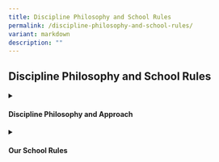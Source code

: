 ```yaml
---
title: Discipline Philosophy and School Rules
permalink: /discipline-philosophy-and-school-rules/
variant: markdown
description: ""
---
```

<h2>Discipline Philosophy and School Rules</h2>
<details class="isomer-details">
<summary><h4>Discipline Philosophy and Approach</h4>
	</summary><h5>Framework:</h5>
<img style="width: 30%" height="auto" width="30%" alt="School Uniform" src="/images/Discipline/Discipline_Framework.jpg"><br>
At the core of the framework, the balance symbolises equilibrium and fairness, suggesting the careful weighing of disciplinary actions with empathy and consideration for individual circumstances. This communicates the idea of maintaining discipline while also showing care and empathy towards those involved. It reinforces the concept of discipline not merely as enforcement but as a supportive and nurturing process. 
<h5>Philosophy:</h5>
AGPS believes that discipline should not focus on consequences, but about fostering a positive learning environment where all students can thrive. We embrace the concept of "Discipline with CARE," which emphasises guidance, support, and the development of self-regulation skills. This philosophy is grounded in the acronym CARE, with restorative practices integrated throughout:<br><br>
•	Compassion: We approach students with empathy and understanding, recognizing that behavior can stem from a variety of factors. We utilise restorative practices to create a safe space for students to express their feelings and perspectives when addressing misconduct.<br><br>
•	Accountability: We hold students accountable for their actions in a way that promotes reflection and growth. This may involve restorative practices like conferencing or circles, where students can take ownership of their behavior and the impact it had on others.<br><br>
• Respect: We treat all members of our school community with respect, fostering positive relationships and a sense of belonging. Restorative practices, like mediation, encourage respectful dialogue and help rebuild trust after conflict.<br><br>
•	Empowerment: We empower students to make positive choices and develop the skills necessary for self-discipline. Restorative practices provide opportunities for students to learn from their mistakes, repair harm caused, and contribute to solutions.
<h5>Approach:</h5>
Our school-wide discipline approach focuses on Prevention, Intervention, and Restoration, with restorative practices woven into the process:<br><br>
•	Prevention: We actively promote a positive school climate through clear expectations, positive reinforcement, and student well-being programmes. Our school-wide approach to enhancing student well-being is further strengthened by a positive education framework developed by Noble &amp; McGrath, known as the P.R.O.S.P.E.R framework. This framework empowers students to make positive choices and thrive both academically and personally. <br><br>
•	Intervention: We enforce discipline consistently, ensuring fairness. When misconduct occurs, we prioritise restorative practices as our primary intervention strategy.  Teachers will facilitate conferences or mediations.  This allows students to directly address the harm caused, identify underlying issues that may have contributed to the behavior, and collaboratively develop a plan to address the misconduct.  This approach ensures we promptly address inappropriate behavior while also promoting empathy, accountability, and sustainable positive change. The focus is on helping students develop self-discipline and good character. <br><br>
•	Restoration: Restorative practices remain central even when implementing consequences. Consequences may still be necessary, but they will be chosen with a restorative lens, such as Behavioural Corrective Duty (BCD) or Reflection Time (RT) that contribute to repairing the harm. * Students may be required to participate in conferences or mediation to understand the impact of their actions and contribute to repairing the harm caused. Teachers will work with students to replace inappropriate behaviors with prosocial ones and restore relationships with those impacted by their actions. <br><br>
<small>*Disciplinary consequences such as suspension and caning are considered in combination or separately, depending on the circumstances of each case.</small>
</details>
<details class="isomer-details">
<summary><h4>Our School Rules</h4>
</summary>
<div data-type="detailsContent" class="isomer-details-content">
<p>
<br><strong>School Rules &amp; Regulations</strong>
</p>
<details class="isomer-details">
<summary><strong>General Conduct</strong>
</summary>
<div data-type="detailsContent" class="isomer-details-content">
<p>Students are expected to:</p>
<ul data-tight="true" class="tight">
<li>
<p>Exhibit the <strong>A.N.C.H.O.R. </strong>values - Agility, iNtegrity,
Care, Humility, Optimism and Resilience</p>
</li>
<li>
<p>Be polite and well-behaved in and outside of school.</p>
</li>
<li>
<p>Greet all members of Anchor Green Primary School community – teachers,
non-teaching staff, parents and visitors politely.</p>
</li>
<li>
<p>Move quietly in an orderly manner when moving around the school.</p>
</li>
<li>
<p>Handle all school equipment and property with care.</p>
</li>
<li>
<p>Keep the classrooms and school premises clean</p>
</li>
<li>
<p>Observe safety guidelines and behave in a safe manner</p>
</li>
</ul>
</div>
</details>
<details class="isomer-details">
<summary><strong>Attendance and Punctuality</strong>
</summary>
<div data-type="detailsContent" class="isomer-details-content">
<ul data-tight="true" class="tight">
<li>
<p>Daily attendance is compulsory.</p>
</li>
<li>
<p>Please do not send your child to school if he/she is unwell and please
call the school to inform his/her Form teacher of your child’s absence.</p>
</li>
<li>
<p>Absenteeism must be covered by a Medical Certificate from a doctor OR
a letter with a valid supporting document.</p>
</li>
<li>
<p>A valid Medical Certificate, from a clinic registered with the Singapore
Medical Council, must be submitted to your child’s/ward’s Form Teacher
if he/she has missed any scheduled assessments, when he/she returns to
school.</p>
</li>
<li>
<p>An automated message will be sent to the student’s parent/guardian should
a student be absent from school and if the student’s parent/guardian has
not updated the school on the student’s absence.</p>
</li>
<li>
<p>Please contact the school’s General Office, as soon as possible, upon
receiving the message to update the school on the reason for your child’s/ward’s
absence and provide the relevant supporting document (e.g. MC) when your
child/ward returns to school.</p>
</li>
<li>
<p>Students are to report at the assembly venue for flag raising by 7.20
am.</p>
</li>
<li>
<p>Students who arrive at the assembly area after 7.30am will be marked as
‘Late’.</p>
</li>
<li>
<p>Students are to participate and be punctual for school and all designated
school activities.</p>
</li>
<li>
<p>Students must complete the full school term. Prolonged and frequent absence
from school will hamper a child’s learning and development. In addition,
this may have an impact on his/her Holistic Development Profile (HDP) Report
unless the absence is due to valid reason(s) (e.g. Medical Leave).</p>
</li>
<li>
<p>Students’ Holistic Development Profile (HDP) and Conduct Grade (CG) report
will also be affected should he/ she not adhere to the above-mentioned
rules relating to attendance and punctuality.</p>
</li>
</ul>
</div>
</details>
<details class="isomer-details">
<summary><strong>Assembly/Pledge Taking</strong>
</summary>
<div data-type="detailsContent" class="isomer-details-content">
<ul>
<li>
<p>Students who are Singapore Citizens must sing the National Anthem and
recite the Pledge. Students will recite the Pledge with their right fist
over their heart.&nbsp;</p>
</li>
</ul>
<ul>
<li>
<p>All students are required to sing the school song.&nbsp;</p>
</li>
</ul>
<ul>
<li>
<p>Students are to observe all the commands for assembly without fidgeting.&nbsp;</p>
</li>
</ul>
<ul>
<li>
<p>It is mandatory for all students to uphold the integrity of the flag raising
ceremony.&nbsp;</p>
</li>
</ul>
</div>
</details>
<details class="isomer-details">
<summary><strong>Classroom Conduct</strong>
</summary>
<div data-type="detailsContent" class="isomer-details-content">
<ul>
<li>
<p>Students are required to stand and greet the teachers before and after
lessons.&nbsp;</p>
</li>
</ul>
<ul>
<li>
<p>No food and sweet drinks are to be consumed in the classroom except during
the prescribed snack time. Only plain water is allowed to be consumed in
class.&nbsp;</p>
</li>
</ul>
<ul>
<li>
<p>All students will proceed to the canteen during recess.&nbsp; They are
not to stay in the classroom.&nbsp;</p>
</li>
</ul>
<ul>
<li>
<p>Students will require the teacher’s permission before stepping out of
the classroom.&nbsp;</p>
</li>
</ul>
</div>
</details>
<details class="isomer-details">
<summary><strong>Attire and Appearance</strong>
</summary>
<div data-type="detailsContent" class="isomer-details-content">
<ul>
<li>
<p>Students should be properly and neatly attired.&nbsp; They must wear the
prescribed school uniform and no modification to the uniform is allowed.&nbsp;</p>
</li>
</ul>
<ul>
<li>
<p>Sweaters may be worn only when the weather is cold (e.g. on rainy days
in the morning). Should there be extenuating circumstances, the school
can consider the request on a case-by-case basis.&nbsp;</p>
</li>
</ul>
<ul>
<li>
<p>Students are allowed to wear their PE attire on days they have PE lessons
and/or Co-Curricular Activities.</p>
</li>
</ul>
<p></p>
<p><strong>School Uniform</strong>
</p>
<p></p>
<div class="isomer-image-wrapper">
<img style="width: 100%" height="auto" width="100%" alt="School Uniform" src="/images/Discipline/School_Uniform.jpg">
</div>
<p></p>
<p><strong>PE Uniform</strong>
</p>
<p></p>
<div class="isomer-image-wrapper">
<img style="width: 100%" height="auto" width="100%" alt="PE Uniform" src="/images/Discipline/PE_Uniform.jpg">
</div>
</div>
</details>
<details class="isomer-details">
<summary><strong>School Attire Guidelines</strong>
</summary>
<div data-type="detailsContent" class="isomer-details-content">
<table style="minWidth: 50px">
<colgroup>
<col>
<col>
</colgroup>
<tbody>
<tr>
<td rowspan="1" colspan="1">
<p><strong>Hair</strong>
</p>
</td>
<td rowspan="1" colspan="1">
<p><strong><u>Fringe</u></strong>
<br>
<br>- Fringe must be neat and kept above the eyebrows (for both and girls)
<br>- Long fringe must be pinned up (for girls)
<br>
<br><strong><u>Length</u></strong>
<br>
<br>- Long hair (below the collar) must be tied up and plaited neatly (for
girls)
<br>- Hair must be kept short and neat (for boys)
<br>- Fanciful hairstyle is not allowed
<br>
<br><strong><u>Facial Hair</u></strong>
<br>
<br>- Facial hair such as moustache and beard not allowed
<br>
<br><strong><u>Grooming</u></strong>
<br>
<br>- Hair must not be tinted or dyed (for girls)
<br>- Hair must not be tinted, dyed or spiked (for boys)
<br>
<br><strong><u>Hair Accessories</u></strong><u> </u>
<br>
<br>- All hair accessories must be black or navy blue and not jeweled. (girls)</p>
</td>
</tr>
<tr>
<td rowspan="1" colspan="1">
<p><strong>Attire</strong>
</p>
</td>
<td rowspan="1" colspan="1">
<p><strong><u>Uniform / PE Attire</u></strong>
<br>
<br>- School uniform must be of appropriate size
<br>- Shorts and skirts must be of knee length
<br>- Students are not required to tuck-in their School Uniform and PE Polo
T-Shirt.
<br>
<br><strong><u>Socks</u></strong>
<br>
<br>- Ankle socks are not allowed
<br>- Socks should be above ankle length
<br>
<br><strong><u>Shoes </u></strong>
<br>
<br>- Black canvas shoes.
<br>- No sports shoes except on CCA days after Curriculum hours or when pupil
is participating in competitions
<br>- Slip-ons are not allowed
<br>
<br><strong><u>Name Tag</u></strong>
<br>
<br>- Name tag should be ironed / sewn on the left side of the school uniform
and PE T-shirt and above the school logo</p>
</td>
</tr>
<tr>
<td rowspan="1" colspan="1">
<p><strong>Accessories</strong>
</p>
</td>
<td rowspan="1" colspan="1">
<p>- Only small black or dark blue ear studs are allowed - for female students
only.
<br>- Colourful and/or multiple ear studs are not allowed.
<br>- Students are not allowed to wear wrist or friendship bands, jewellery
or accessories of any kind to school for uniformity and safety reasons</p>
</td>
</tr>
<tr>
<td rowspan="1" colspan="1">
<p><strong>Nails</strong>
</p>
</td>
<td rowspan="1" colspan="1">
<p>- Nails must be kept short and clean
<br>- No nail polish is allowed</p>
</td>
</tr>
</tbody>
</table>
</div>
</details>
<details class="isomer-details">
<summary><strong>Permission to leave school/country during Curriculum/Term Time</strong>
</summary>
<div data-type="detailsContent" class="isomer-details-content">
<ul data-tight="true" class="tight">
<li>
<p>Students must refrain from travelling or leaving the country during the
school term. For urgent cases, written permission must be sought from the
school and is subjected to approval by the School Leaders. Parents are
to check the school calendar before planning their vacations.</p>
</li>
</ul>
</div>
</details>
<details class="isomer-details">
<summary><strong>Mobile Phone/Smart Watches Policy</strong>
</summary>
<div data-type="detailsContent" class="isomer-details-content">
<ul>
<li>
<p>The school does not encourage students to bring mobile phones and/or smart
devices (e.g. smart wrist watches – with the ability to communicate, capture
and/or record images or sounds) to school.&nbsp;</p>
</li>
</ul>
<ul>
<li>
<p>Parents who would like their child to carry a mobile phone must take personal
responsibility. The school will not be responsible for any loss or damage
to the mobile phones or smart watches.&nbsp;</p>
</li>
</ul>
<ul>
<li>
<p>Students are not allowed to use their mobile phones and/or smart devices
(e.g. smart wrist watches) in school.&nbsp;</p>
</li>
</ul>
<ul>
<li>
<p>Students’ mobile phones and/or smart devices (e.g. smart wrist watches)
may be confiscated as a disciplinary measure and/or for the purpose of
investigation if students contravened the above rule.&nbsp;</p>
</li>
</ul>
</div>
</details>
<p></p>
</div>
</details>
<p></p>
